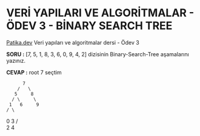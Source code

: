 # VERİ YAPILARI VE ALGORİTMALAR - ÖDEV 3 - BİNARY SEARCH TREE

[Patika.dev](http://www.patika.dev) Veri yapıları ve algoritmalar dersi - Ödev 3

**SORU :** [7, 5, 1, 8, 3, 6, 0, 9, 4, 2] dizisinin Binary-Search-Tree aşamalarını yazınız.

**CEVAP :** root 7 seçtim

          7
        /   \
       5     8
      / \     \  
     1   6     9
    / \
   0   3
  / \
 2   4
